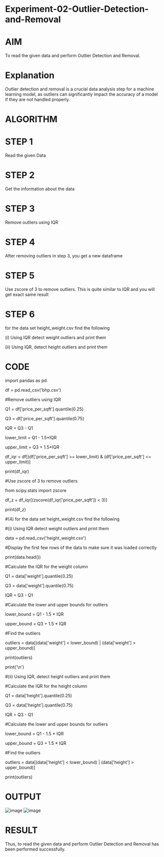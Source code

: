 # Experiment-02-Outlier-Detection-and-Removal

# AIM

To read the given data and perform Outlier Detection and Removal.

# Explanation

Outlier detection and removal is a crucial data analysis step for a machine learning model, as outliers can significantly impact the accuracy of a model if they are not handled properly.

# ALGORITHM

# STEP 1

Read the given Data

# STEP 2

Get the information about the data

# STEP 3

Remove outliers using IQR

# STEP 4

After removing outliers in step 3, you get a new dataframe

# STEP 5

Use zscore of 3 to remove outliers. This is quite similar to IQR and you will get exact same result

# STEP 6

for the data set height_weight.csv find the following

(i) Using IQR detect weight outliers and print them

(ii) Using IQR, detect height outliers and print them

# CODE

import pandas as pd

df = pd.read_csv('bhp.csv')

#Remove outliers using IQR

Q1 = df['price_per_sqft'].quantile(0.25)

Q3 = df['price_per_sqft'].quantile(0.75)

IQR = Q3 - Q1

lower_limit = Q1 - 1.5*IQR

upper_limit = Q3 + 1.5*IQR

df_iqr = df[(df['price_per_sqft'] >= lower_limit) & (df['price_per_sqft'] <= upper_limit)]

print(df_iqr)

#Use zscore of 3 to remove outliers

from scipy.stats import zscore

df_z = df_iqr[(zscore(df_iqr['price_per_sqft']) < 3)]

print(df_z)

#(4) for the data set height_weight.csv find the following

#(i) Using IQR detect weight outliers and print them

data = pd.read_csv('height_weight.csv')

#Display the first few rows of the data to make sure it was loaded correctly

print(data.head())

#Calculate the IQR for the weight column

Q1 = data['weight'].quantile(0.25)

Q3 = data['weight'].quantile(0.75)

IQR = Q3 - Q1

#Calculate the lower and upper bounds for outliers

lower_bound = Q1 - 1.5 * IQR

upper_bound = Q3 + 1.5 * IQR

#Find the outliers

outliers = data[(data['weight'] < lower_bound) | (data['weight'] > upper_bound)]

print(outliers)

print('\n')

#(ii) Using IQR, detect height outliers and print them

#Calculate the IQR for the height column

Q1 = data['height'].quantile(0.25)

Q3 = data['height'].quantile(0.75)

IQR = Q3 - Q1

#Calculate the lower and upper bounds for outliers

lower_bound = Q1 - 1.5 * IQR

upper_bound = Q3 + 1.5 * IQR

#Find the outliers

outliers = data[(data['height'] < lower_bound) | (data['height'] > upper_bound)]

print(outliers)

# OUTPUT

![image](https://user-images.githubusercontent.com/64436376/234242899-a95cfd8a-9ba8-446b-8e23-9d593710b88b.png)
![image](https://user-images.githubusercontent.com/64436376/234242933-1cf6230c-0c31-4e7a-9154-16277ed35e2f.png)

# RESULT

Thus, to read the given data and perform Outlier Detection and Removal has been performed successfully.

